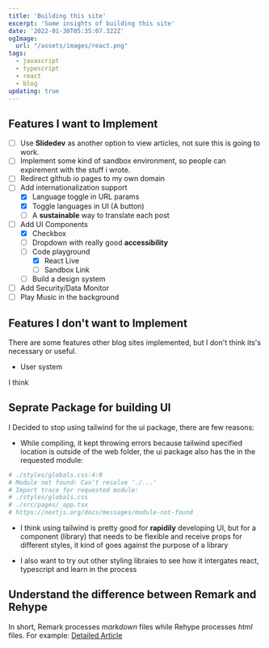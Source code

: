 ```yaml
---
title: 'Building this site'
excerpt: 'Some insights of building this site'
date: '2022-01-30T05:35:07.322Z'
ogImage:
  url: "/assets/images/react.png"
tags:
  - javascript
  - typescript
  - react
  - blog
updating: true
---
```



## Features I want to Implement

- [ ] Use **Slidedev** as another option to view articles, not sure this is going to work.
- [ ] Implement some kind of sandbox environment, so people can expirement with the stuff i wrote.
- [ ] Redirect github io pages to my own domain
- [ ] Add internationalization support
  - [x] Language toggle in URL params
  - [x] Toggle languages in UI (A button)
  - [ ] A **sustainable** way to translate each post
- [ ] Add UI Components
  - [x] Checkbox
  - [ ] Dropdown with really good **accessibility**
  - [ ] Code playground
    - [x] React Live
    - [ ] Sandbox Link
  - [ ] Build a design system
- [ ] Add Security/Data Monitor
- [ ] Play Music in the background
  
## Features I don't want to Implement

There are some features other blog sites implemented, but I don't think its's necessary or useful.

- User system

I think

## Seprate Package for building UI

I Decided to stop using tailwind for the ui package, there are few reasons:  

- While compiling, it kept throwing errors because tailwind specified location is outside of the web folder, the ui package also has the in the requested module:

```sh
# ./styles/globals.css:4:0
# Module not found: Can't resolve './...' 
# Import trace for requested module:
# ./styles/globals.css  
# ./src/pages/_app.tsx
# https://nextjs.org/docs/messages/module-not-found
```

- I think using tailwind is pretty good for **rapidily** developing UI, but for a component (library) that needs to be flexible and receive props for different styles, it kind of goes against the purpose of a library

- I also want to try out other styling libraies to see how it intergates react, typescript and learn in the process

## Understand the difference between Remark and Rehype

In short, Remark processes *markdown* files while Rehype processes *html* files. For example: 
[Detailed Article](https://www.ryanfiller.com/blog/remark-and-rehype-plugins)
